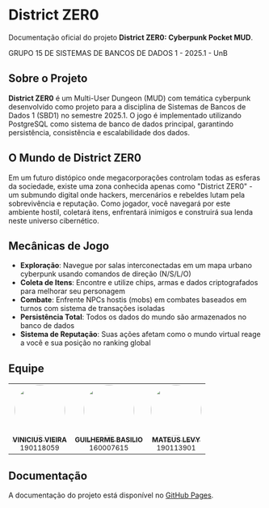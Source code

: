 # District ZER0

Documentação oficial do projeto **District ZER0: Cyberpunk Pocket MUD**.

GRUPO 15 DE SISTEMAS DE BANCOS DE DADOS 1 - 2025.1 - UnB

## Sobre o Projeto

**District ZER0** é um Multi-User Dungeon (MUD) com temática cyberpunk desenvolvido como projeto para a disciplina de Sistemas de Bancos de Dados 1 (SBD1) no semestre 2025.1. O jogo é implementado utilizando PostgreSQL como sistema de banco de dados principal, garantindo persistência, consistência e escalabilidade dos dados.

## O Mundo de District ZER0

Em um futuro distópico onde megacorporações controlam todas as esferas da sociedade, existe uma zona conhecida apenas como "District ZER0" - um submundo digital onde hackers, mercenários e rebeldes lutam pela sobrevivência e reputação. Como jogador, você navegará por este ambiente hostil, coletará itens, enfrentará inimigos e construirá sua lenda neste universo cibernético.

## Mecânicas de Jogo

- **Exploração**: Navegue por salas interconectadas em um mapa urbano cyberpunk usando comandos de direção (N/S/L/O)
- **Coleta de Itens**: Encontre e utilize chips, armas e dados criptografados para melhorar seu personagem
- **Combate**: Enfrente NPCs hostis (mobs) em combates baseados em turnos com sistema de transações isoladas
- **Persistência Total**: Todos os dados do mundo são armazenados no banco de dados
- **Sistema de Reputação**: Suas ações afetam como o mundo virtual reage a você e sua posição no ranking global

## Equipe

<center>
<table>
  <tr>
    <td align="center">
      <a href="https://github.com/viniciusvieira00">
        <img style="border-radius: 50%;" src="https://github.com/viniciusvieira00.png" width="100px;" alt=""/>
        <br />
        <sub><b>VINICIUS VIEIRA</b></sub>
      </a>
      <br />
      <sub>190118059</sub>
    </td>
    <td align="center">
      <a href="https://github.com/GuilhermeBES">
        <img style="border-radius: 50%;" src="https://github.com/GuilhermeBES.png" width="100px;" alt=""/>
        <br />
        <sub><b>GUILHERME BASILIO</b></sub>
      </a>
      <br />
      <sub>160007615</sub>
    </td>
    <td align="center">
      <a href="https://github.com/mateus9levy">
        <img style="border-radius: 50%;" src="https://github.com/mateus9levy.png" width="100px;" alt=""/>
        <br />
        <sub><b>MATEUS LEVY</b></sub>
      </a>
      <br />
      <sub>190113901</sub>
    </td>
  </tr>
</table>
</center>

## Documentação

A documentação do projeto está disponível no [GitHub Pages](https://sbd1.github.io/2025.1-District-ZER0/).
